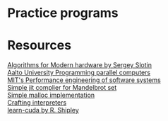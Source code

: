 # Practice programs

# Resources

[Algorithms for Modern hardware by Sergey Slotin](https://en.algorithmica.org/hpc/)
\
[Aalto University Programming parallel computers](https://ppc.cs.aalto.fi/) \
[MIT's Performance engineering of software systems](https://ocw.mit.edu/courses/6-172-performance-engineering-of-software-systems-fall-2018/)
\
[Simple jit complier for Mandelbrot set](https://github.com/spencertipping/jit-tutorial)
\
[Simple malloc implementation](https://github.com/arjun024/memalloc/)\
[Crafting interpreters](https://craftinginterpreters.com/) \
[learn-cuda by R. Shipley](https://github.com/rshipley160/learn-cuda)
